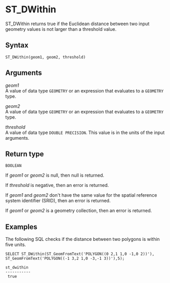 # ST\_DWithin<a name="ST_DWithin-function"></a>

ST\_DWithin returns true if the Euclidean distance between two input geometry values is not larger than a threshold value\. 

## Syntax<a name="ST_DWithin-function-syntax"></a>

```
ST_DWithin(geom1, geom2, threshold)
```

## Arguments<a name="ST_DWithin-function-arguments"></a>

 *geom1*   
A value of data type `GEOMETRY` or an expression that evaluates to a `GEOMETRY` type\. 

 *geom2*   
A value of data type `GEOMETRY` or an expression that evaluates to a `GEOMETRY` type\. 

 *threshold*   
A value of data type `DOUBLE PRECISION`\. This value is in the units of the input arguments\. 

## Return type<a name="ST_DWithin-function-return"></a>

`BOOLEAN`

If *geom1* or *geom2* is null, then null is returned\. 

If *threshold* is negative, then an error is returned\. 

If *geom1* and *geom2* don't have the same value for the spatial reference system identifier \(SRID\), then an error is returned\. 

If *geom1* or *geom2* is a geometry collection, then an error is returned\. 

## Examples<a name="ST_DWithin-function-examples"></a>

The following SQL checks if the distance between two polygons is within five units\. 

```
SELECT ST_DWithin(ST_GeomFromText('POLYGON((0 2,1 1,0 -1,0 2))'), ST_GeomFromText('POLYGON((-1 3,2 1,0 -3,-1 3))'),5);
```

```
st_dwithin
-----------
 true
```